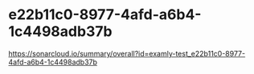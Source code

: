 # e22b11c0-8977-4afd-a6b4-1c4498adb37b
https://sonarcloud.io/summary/overall?id=examly-test_e22b11c0-8977-4afd-a6b4-1c4498adb37b
